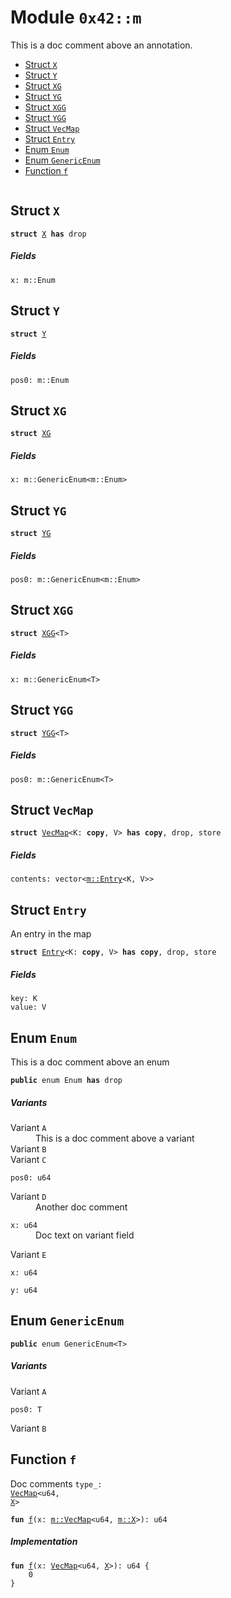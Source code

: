 
<a name="0x42_m"></a>

# Module `0x42::m`

This is a doc comment above an annotation.


-  [Struct `X`](#0x42_m_X)
-  [Struct `Y`](#0x42_m_Y)
-  [Struct `XG`](#0x42_m_XG)
-  [Struct `YG`](#0x42_m_YG)
-  [Struct `XGG`](#0x42_m_XGG)
-  [Struct `YGG`](#0x42_m_YGG)
-  [Struct `VecMap`](#0x42_m_VecMap)
-  [Struct `Entry`](#0x42_m_Entry)
-  [Enum `Enum`](#0x42_m_Enum)
-  [Enum `GenericEnum`](#0x42_m_GenericEnum)
-  [Function `f`](#0x42_m_f)


<pre><code></code></pre>



<a name="0x42_m_X"></a>

## Struct `X`



<pre><code><b>struct</b> <a href="enums_test.md#0x42_m_X">X</a> <b>has</b> drop
</code></pre>



##### Fields


<dl>
<dt>
<code>x: m::Enum</code>
</dt>
<dd>

</dd>
</dl>


<a name="0x42_m_Y"></a>

## Struct `Y`



<pre><code><b>struct</b> <a href="enums_test.md#0x42_m_Y">Y</a>
</code></pre>



##### Fields


<dl>
<dt>
<code>pos0: m::Enum</code>
</dt>
<dd>

</dd>
</dl>


<a name="0x42_m_XG"></a>

## Struct `XG`



<pre><code><b>struct</b> <a href="enums_test.md#0x42_m_XG">XG</a>
</code></pre>



##### Fields


<dl>
<dt>
<code>x: m::GenericEnum&lt;m::Enum&gt;</code>
</dt>
<dd>

</dd>
</dl>


<a name="0x42_m_YG"></a>

## Struct `YG`



<pre><code><b>struct</b> <a href="enums_test.md#0x42_m_YG">YG</a>
</code></pre>



##### Fields


<dl>
<dt>
<code>pos0: m::GenericEnum&lt;m::Enum&gt;</code>
</dt>
<dd>

</dd>
</dl>


<a name="0x42_m_XGG"></a>

## Struct `XGG`



<pre><code><b>struct</b> <a href="enums_test.md#0x42_m_XGG">XGG</a>&lt;T&gt;
</code></pre>



##### Fields


<dl>
<dt>
<code>x: m::GenericEnum&lt;T&gt;</code>
</dt>
<dd>

</dd>
</dl>


<a name="0x42_m_YGG"></a>

## Struct `YGG`



<pre><code><b>struct</b> <a href="enums_test.md#0x42_m_YGG">YGG</a>&lt;T&gt;
</code></pre>



##### Fields


<dl>
<dt>
<code>pos0: m::GenericEnum&lt;T&gt;</code>
</dt>
<dd>

</dd>
</dl>


<a name="0x42_m_VecMap"></a>

## Struct `VecMap`



<pre><code><b>struct</b> <a href="enums_test.md#0x42_m_VecMap">VecMap</a>&lt;K: <b>copy</b>, V&gt; <b>has</b> <b>copy</b>, drop, store
</code></pre>



##### Fields


<dl>
<dt>
<code>contents: vector&lt;<a href="enums_test.md#0x42_m_Entry">m::Entry</a>&lt;K, V&gt;&gt;</code>
</dt>
<dd>

</dd>
</dl>


<a name="0x42_m_Entry"></a>

## Struct `Entry`

An entry in the map


<pre><code><b>struct</b> <a href="enums_test.md#0x42_m_Entry">Entry</a>&lt;K: <b>copy</b>, V&gt; <b>has</b> <b>copy</b>, drop, store
</code></pre>



##### Fields


<dl>
<dt>
<code>key: K</code>
</dt>
<dd>

</dd>
<dt>
<code>value: V</code>
</dt>
<dd>

</dd>
</dl>


<a name="0x42_m_Enum"></a>

## Enum `Enum`

This is a doc comment above an enum


<pre><code><b>public</b> enum Enum <b>has</b> drop
</code></pre>



##### Variants


<dl>
<dt>
Variant <code>A</code>
</dt>
<dd>
 This is a doc comment above a variant
</dd>
<dt>
Variant <code>B</code>
</dt>
<dd>

</dd>
<dt>
Variant <code>C</code>
</dt>
<dd>

</dd>

<dl>
<dt>
<code>pos0: u64</code>
</dt>
<dd>

</dd>
</dl>

<dt>
Variant <code>D</code>
</dt>
<dd>
 Another doc comment
</dd>

<dl>
<dt>
<code>x: u64</code>
</dt>
<dd>
 Doc text on variant field
</dd>
</dl>

<dt>
Variant <code>E</code>
</dt>
<dd>

</dd>

<dl>
<dt>
<code>x: u64</code>
</dt>
<dd>

</dd>
</dl>


<dl>
<dt>
<code>y: u64</code>
</dt>
<dd>

</dd>
</dl>

</dl>


<a name="0x42_m_GenericEnum"></a>

## Enum `GenericEnum`



<pre><code><b>public</b> enum GenericEnum&lt;T&gt;
</code></pre>



##### Variants


<dl>
<dt>
Variant <code>A</code>
</dt>
<dd>

</dd>

<dl>
<dt>
<code>pos0: T</code>
</dt>
<dd>

</dd>
</dl>

<dt>
Variant <code>B</code>
</dt>
<dd>

</dd>
</dl>


<a name="0x42_m_f"></a>

## Function `f`

Doc comments <code>type_: <a href="enums_test.md#0x42_m_VecMap">VecMap</a>&lt;u64, <a href="enums_test.md#0x42_m_X">X</a>&gt;</code>


<pre><code><b>fun</b> <a href="enums_test.md#0x42_m_f">f</a>(x: <a href="enums_test.md#0x42_m_VecMap">m::VecMap</a>&lt;u64, <a href="enums_test.md#0x42_m_X">m::X</a>&gt;): u64
</code></pre>



##### Implementation


<pre><code><b>fun</b> <a href="enums_test.md#0x42_m_f">f</a>(x: <a href="enums_test.md#0x42_m_VecMap">VecMap</a>&lt;u64, <a href="enums_test.md#0x42_m_X">X</a>&gt;): u64 {
    0
}
</code></pre>
